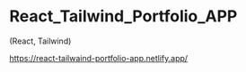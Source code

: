 # React_Tailwind_Portfolio_APP

(React, Tailwind)


https://react-tailwaind-portfolio-app.netlify.app/
